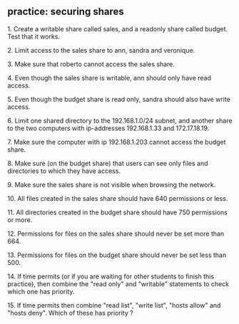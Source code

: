 ## practice: securing shares

1\. Create a writable share called sales, and a readonly share called
budget. Test that it works.

2\. Limit access to the sales share to ann, sandra and veronique.

3\. Make sure that roberto cannot access the sales share.

4\. Even though the sales share is writable, ann should only have read
access.

5\. Even though the budget share is read only, sandra should also have
write access.

6\. Limit one shared directory to the 192.168.1.0/24 subnet, and another
share to the two computers with ip-addresses 192.168.1.33 and
172.17.18.19.

7\. Make sure the computer with ip 192.168.1.203 cannot access the
budget share.

8\. Make sure (on the budget share) that users can see only files and
directories to which they have access.

9\. Make sure the sales share is not visible when browsing the network.

10\. All files created in the sales share should have 640 permissions or
less.

11\. All directories created in the budget share should have 750
permissions or more.

12\. Permissions for files on the sales share should never be set more
than 664.

13\. Permissions for files on the budget share should never be set less
than 500.

14\. If time permits (or if you are waiting for other students to finish
this practice), then combine the \"read only\" and \"writable\"
statements to check which one has priority.

15\. If time permits then combine \"read list\", \"write list\", \"hosts
allow\" and \"hosts deny\". Which of these has priority ?
